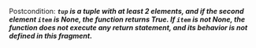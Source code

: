 Postcondition: ***`tup` is a tuple with at least 2 elements, and if the second element `item` is None, the function returns True. If `item` is not None, the function does not execute any return statement, and its behavior is not defined in this fragment.***